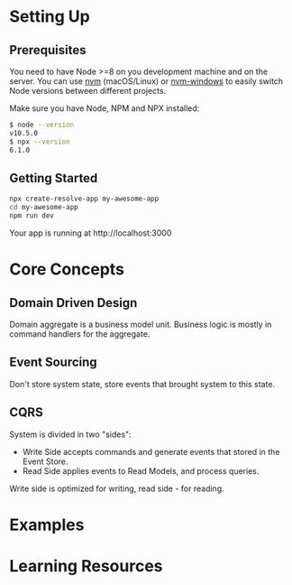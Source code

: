 # Setting Up

## Prerequisites

You need to have Node >=8 on you development machine and on the server.
You can use [nvm](https://github.com/creationix/nvm#installation) (macOS/Linux) or [nvm-windows](https://github.com/coreybutler/nvm-windows#node-version-manager-nvm-for-windows) to easily switch Node versions between different projects.

Make sure you have Node, NPM and NPX installed:

```sh
$ node --version
v10.5.0
$ npx --version
6.1.0
```

## Getting Started

```sh
npx create-resolve-app my-awesome-app
cd my-awesome-app
npm run dev
```

Your app is running at http://localhost:3000

# Core Concepts

## Domain Driven Design

Domain aggregate is a business model unit. Business logic is mostly in command handlers for the aggregate.

## Event Sourcing

Don't store system state, store events that brought system to this state.

## CQRS

System is divided in two "sides":

- Write Side accepts commands and generate events that stored in the Event Store.
- Read Side applies events to Read Models, and process queries.

Write side is optimized for writing, read side - for reading.





# Examples




# Learning Resources
